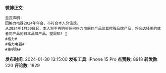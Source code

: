 **微博正文**: 
```
重要声明：
因格力电器2024年年会，不符合本人价值观。
从2024年1月30日起，本人将不再购买任何格力电器的产品及其控股品牌产品，将会选择美的或者同产品的日本品牌产品，望周知! 🙏
#格力#
#格力电器#
#董明珠#
```
**发布时间**: 2024-01-30 13:15:00
**发布工具**: iPhone 15 Pro
**点赞数**: 8918
**转发数**: 220
**评论数**: 1829
